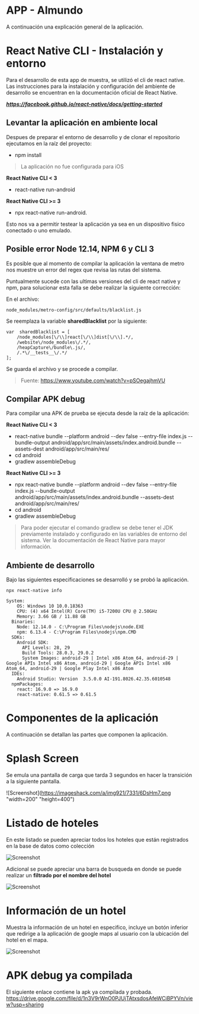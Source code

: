 # APP - Almundo

A continuación una explicación general de la aplicación.

# React Native CLI - Instalación y entorno

Para el desarrollo de esta app de muestra, se utilizó el cli de react native. Las instrucciones para la instalación y configuración del ambiente de desarrollo se encuentran en la documentación oficial de React Native.

***https://facebook.github.io/react-native/docs/getting-started***

## Levantar la aplicación en ambiente local
Despues de preparar el entorno de desarrollo y de clonar el repositorio ejecutamos en la raíz del proyecto:
- npm install

> La aplicación no fue configurada para iOS

**React Native  CLI < 3**
- react-native run-android

**React Native CLI  >= 3**
- npx react-native run-android.

Esto nos va a permitir testear la aplicación ya sea en un dispositivo fisico conectado o uno emulado.

## Posible error Node 12.14, NPM 6 y CLI 3
Es posible que al momento de compilar la aplicación la ventana de metro nos muestre un error del regex que revisa las rutas del sistema.

Puntualmente sucede con las ultimas versiones del cli de react native y npm, para solucionar esta falla se debe realizar la siguiente corrección:

En el archivo:
````
node_modules/metro-config/src/defaults/blacklist.js
````

Se reemplaza la variable  **sharedBlacklist** por la siguiente:

````
var  sharedBlacklist = [
    /node_modules[\/\\]react[\/\\]dist[\/\\].*/,
    /website\/node_modules\/.*/,
    /heapCapture\/bundle\.js/,
    /.*\/__tests__\/.*/
];
````

Se guarda el archivo y se procede a compilar.
> Fuente: https://www.youtube.com/watch?v=pSOegajhmVU

## Compilar APK debug
Para compilar una APK de prueba se ejecuta desde la raíz de la aplicación:

**React Native  CLI < 3**
- react-native bundle --platform android --dev false --entry-file index.js --bundle-output android/app/src/main/assets/index.android.bundle --assets-dest android/app/src/main/res/
- cd android
- gradlew assembleDebug

**React Native CLI  >= 3**
- npx react-native bundle --platform android --dev false --entry-file index.js --bundle-output android/app/src/main/assets/index.android.bundle --assets-dest android/app/src/main/res/
- cd android
- gradlew assembleDebug

> Para poder ejecutar el comando gradlew se debe tener el JDK previamente instalado y configurado en las variables de entorno del sistema. Ver la documentación de React Native para mayor información.

## Ambiente de desarrollo
Bajo las siguientes especificaciones se desarrolló y se probó la aplicación.
````
npx react-native info
````

````
System:
    OS: Windows 10 10.0.18363
    CPU: (4) x64 Intel(R) Core(TM) i5-7200U CPU @ 2.50GHz
    Memory: 3.66 GB / 11.88 GB
  Binaries:
    Node: 12.14.0 - C:\Program Files\nodejs\node.EXE
    npm: 6.13.4 - C:\Program Files\nodejs\npm.CMD
  SDKs:
    Android SDK:
      API Levels: 28, 29
      Build Tools: 28.0.3, 29.0.2
      System Images: android-29 | Intel x86 Atom_64, android-29 | Google APIs Intel x86 Atom, android-29 | Google APIs Intel x86 Atom_64, android-29 | Google Play Intel x86 Atom
  IDEs:
    Android Studio: Version  3.5.0.0 AI-191.8026.42.35.6010548
  npmPackages:
    react: 16.9.0 => 16.9.0
    react-native: 0.61.5 => 0.61.5
````

# Componentes de la aplicación

A continuación se detallan las partes que componen la aplicación.

# Splash Screen
Se emula una pantalla de carga que tarda 3 segundos en hacer la transición a la siguiente pantalla.

![Screenshot](https://imageshack.com/a/img921/7331/6DsHm7.png "width=200" "height=400")
# Listado de hoteles

En este listado se pueden apreciar todos los hoteles que están registrados en la base de datos como colección

![Screenshot](https://imageshack.com/a/img923/3549/mok31H.png)

Adicional se puede apreciar una barra de busqueda en donde se puede realizar un **filtrado por el nombre del hotel**

![Screenshot](https://imageshack.com/a/img923/7582/YxPjud.png)

# Información de un hotel

Muestra la información de un hotel en especifico, incluye un botón inferior que redirige a la aplicación de google maps al usuario con la ubicación del hotel en el mapa.

![Screenshot](https://imageshack.com/a/img921/7331/6DsHm7.png)

# APK debug ya compilada

El siguiente enlace contiene la apk ya compilada y probada.
https://drive.google.com/file/d/1n3V9rWnO0PJUjTAtxsdosAfeWCiBPYVn/view?usp=sharing